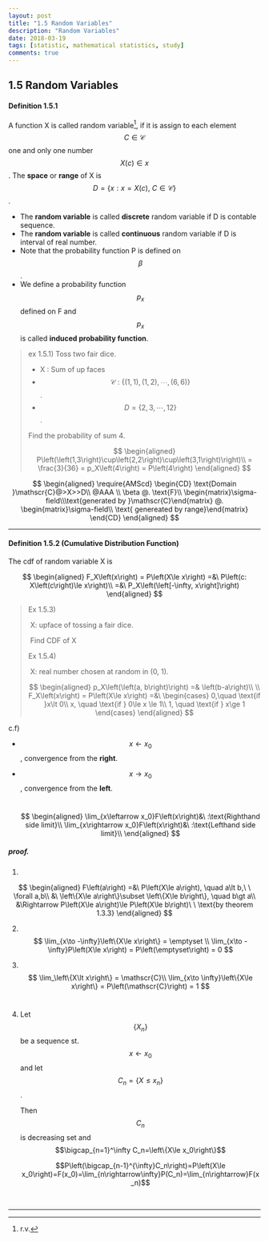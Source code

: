 ```yaml
---
layout: post
title: "1.5 Random Variables"
description: "Random Variables"
date: 2018-03-19
tags: [statistic, mathematical statistics, study]
comments: true
---
```




## 1.5 Random Variables



#### Definition 1.5.1

A function X is called random variable[^1], if it is assign to each element $$C\in\mathscr{C}$$  one and only one number $$X\left(c\right)\in x$$. The **space** or **range** of X is  $$D=\left\{x:x=X\left(c\right), \ C\in\mathscr{C}\right\}$$.

- The **random variable** is called **discrete** random variable if D is contable sequence.
- The **random variable** is called **continuous** random variable if D is interval of real number.
- Note that the probability function P is defined on $$\beta$$. 
- We define a probability function $$p_x$$ defined on F and $$p_x$$ is called **induced probability function**.

> ex 1.5.1) Toss two fair dice.
>
> - X : Sum of up faces
> - $$\mathscr{C} \ : \ \left\{\left(1,1\right),\left(1,2\right),\cdots,\left(6,6\right)\right\}$$ .
> - $$D=\left\{2,3,\cdots,12\right\}$$.
>
> Find the probability of sum 4.
>
> 
> $$
> \begin{aligned}
> 	P\left(\left(1,3\right)\cup\left(2,2\right)\cup\left(3,1\right)\right)\\
> 	= \frac{3}{36} = p_X\left(4\right) = P\left(4\right)
> \end{aligned}
> $$
>

$$
\begin{aligned}
	\require{AMScd}
	\begin{CD}
		\text{Domain }\mathscr{C}@>X>>D\\
		@AAA \\
		\beta @. \text{F}\\
		\begin{matrix}\sigma-field\\\text{generated by }\mathscr{C}\end{matrix} @.
		\begin{matrix}\sigma-field\\ \text{ genereated by range}\end{matrix}
	\end{CD}
\end{aligned}
$$

----------------

#### Definition 1.5.2 (Cumulative Distribution Function)

The cdf of random variable X is 


$$
\begin{aligned}
	F_X\left(x\right) = P\left(X\le x\right) =&\ P\left(c: X\left(c\right)\le x\right)\\
	=&\ P_X\left(\left[-\infty, x\right]\right)
\end{aligned}
$$

> Ex 1.5.3)
>
> ​	X: upface of tossing a fair dice.
>
> ​	Find CDF of X
>
> 
>
> Ex 1.5.4)
>
> ​	X: real number chosen at random in (0, 1).
>
> 
> $$
> \begin{aligned}
> 	p_X\left(\left(a, b\right)\right) =& \left(b-a\right)\\ \\ 
> 	F_X\left(x\right) = P\left(X\le x\right) =&\
> 	\begin{cases}
> 	0,\quad \text{if }x\lt 0\\
> 	x, \quad \text{if } 0\le x \le 1\\
> 	1, \quad \text{if } x\ge 1
> 	\end{cases}
> \end{aligned}
> $$
>

c.f) 

- $$x\leftarrow x_0$$, convergence from the **right**.

- $$x\rightarrow x_0$$, convergence from the **left**.

  ​
  $$
  \begin{aligned}
  \lim_{x\leftarrow x_0}F\left(x\right)&\ :\text{Righthand side limit}\\
  \lim_{x\rightarrow x_0}F\left(x\right)&\ :\text{Lefthand side limit}\\
  \end{aligned}
  $$


##### proof.

1.
$$
\begin{aligned}
F\left(a\right) =&\ P\left(X\le a\right), \quad a\lt b,\ \ \forall a,b\\
&\ \left\{X\le a\right\}\subset \left\{X\le b\right\}, \quad b\gt a\\
&\Rightarrow P\left(X\le a\right)\le P\left(X\le b\right)\ \ \text{by theorem 1.3.3}
\end{aligned}
$$

2. ​
   $$
   \lim_{x\to -\infty}\left\{X\le x\right\} = \emptyset \\
   \lim_{x\to -\infty}P\left(X\le x\right) = P\left(\emptyset\right) = 0
   $$

3. ​
   $$
   \lim_\left\{X\lt x\right\} = \mathscr{C}\\
   \lim_{x\to \infty}\left\{X\le x\right\} = P\left(\mathscr{C}\right) = 1 
   $$
   ​

4. Let $$\left\{X_n\right\}$$ be a sequence st. $$x\leftarrow x_0$$ and let $$C_n=\left\{X\le x_n\right\}$$.

   Then $$C_n$$ is decreasing set and $$\bigcap_{n=1}^\infty C_n=\left\{X\le x_0\right\}$$

   $$P\left(\bigcap_{n-1}^{\infty}C_n\right)=P\left(X\le x_0\right)=F(x_0)=\lim_{n\rightarrow\infty}P(C_n)=\lim_{n\rightarrow}F(x_n)$$

   ​



















-------------

[^1]: r.v.